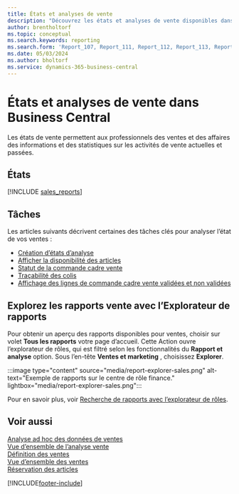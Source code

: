 ```yaml
---
title: États et analyses de vente
description: "Découvrez les états et analyses de vente disponibles dans la version standard de Business\_Central afin que vous puissiez suivre votre activité."
author: brentholtorf
ms.topic: conceptual
ms.search.keywords: reporting
ms.search.form: 'Report_107, Report_111, Report_112, Report_113, Report_119, Report_121, Report_129, Report_209, Report_708, Report_713, Report_718, Report_813, Report_7313'
ms.date: 05/03/2024
ms.author: bholtorf
ms.service: dynamics-365-business-central
---
```

# <a name="sales-reports-and-analytics-in-business-central"></a>États et analyses de vente dans Business Central

Les états de vente permettent aux professionnels des ventes et des affaires des informations et des statistiques sur les activités de vente actuelles et passées.  

## <a name="reports"></a>États

[!INCLUDE [sales_reports](includes/sales-reports-include.md)]

## <a name="tasks"></a>Tâches

Les articles suivants décrivent certaines des tâches clés pour analyser l’état de vos ventes :

* [Création d’états d’analyse](bi-how-create-analysis-views-reports.md)  
* [Afficher la disponibilité des articles](inventory-how-availability-overview.md)
* [Statut de la commande cadre vente](sales-how-to-create-blanket-sales-orders.md#to-view-the-status-of-a-blanket-sales-order)
* [Traçabilité des colis](sales-how-track-packages.md)
* [Affichage des lignes de commande cadre vente validées et non validées](sales-how-to-create-blanket-sales-orders.md#to-view-unposted-and-posted-blanket-sales-order-lines)

## <a name="explore-sales-reports-with-report-explorer"></a>Explorez les rapports vente avec l’Explorateur de rapports

Pour obtenir un aperçu des rapports disponibles pour ventes, choisir sur volet **Tous les rapports** votre page d’accueil. Cette Action ouvre l’explorateur de rôles, qui est filtré selon les fonctionnalités du **Rapport et analyse** option. Sous l’en-tête **Ventes et marketing** , choisissez **Explorer**.

:::image type="content" source="media/report-explorer-sales.png" alt-text="Exemple de rapports sur le centre de rôle finance." lightbox="media/report-explorer-sales.png":::

Pour en savoir plus, voir [Recherche de rapports avec l’explorateur de rôles](ui-role-explorer.md).

## <a name="see-also"></a>Voir aussi

[Analyse ad hoc des données de ventes](ad-hoc-analysis-sales.md)    
[Vue d’ensemble de l’analyse vente](sales-analytics-overview.md)   
[Définition des ventes](sales-setup-sales.md)  
[Vue d’ensemble des ventes](sales-manage-sales.md)  
[Réservation des articles](inventory-how-to-reserve-items.md)

[!INCLUDE[footer-include](includes/footer-banner.md)]

